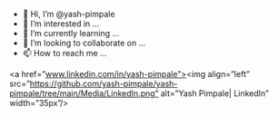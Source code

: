 - 👋 Hi, I’m @yash-pimpale
- 👀 I’m interested in ...
- 🌱 I’m currently learning ...
- 💞️ I’m looking to collaborate on ...
- 📫 How to reach me ...

<a href=”www.linkedin.com/in/yash-pimpale"><img align=”left” src=”https://github.com/yash-pimpale/yash-pimpale/tree/main/Media/LinkedIn.png” alt=”Yash Pimpale| LinkedIn” width=”35px”/></a>
